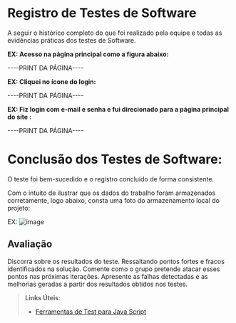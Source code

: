 # Registro de Testes de Software

A seguir o histórico completo do que foi realizado pela equipe e todas as evidências práticas dos testes de Software.


**EX: Acesso na página principal como a figura abaixo:**

----PRINT DA PÁGINA----


**EX: Cliquei no ícone do login:**

----PRINT DA PÁGINA----

**EX: Fiz login com e-mail e senha e fui direcionado para a página principal do site :**

----PRINT DA PÁGINA----

# Conclusão dos Testes de Software:

O teste foi bem-sucedido e o registro concluído de forma consistente.

Com o intuito de ilustrar que os dados do trabalho foram armazenados corretamente, logo abaixo, consta uma foto do armazenamento local do projeto:

EX: ![image](https://github.com/ICEI-PUC-Minas-PMV-ADS/pmv-ads-2023-1-e1-proj-web-t06-musica/assets/126628545/544d0b2e-9dc0-4591-aacd-6336635389bb)










## Avaliação

Discorra sobre os resultados do teste. Ressaltando pontos fortes e fracos identificados na solução. Comente como o grupo pretende atacar esses pontos nas próximas iterações. Apresente as falhas detectadas e as melhorias geradas a partir dos resultados obtidos nos testes.

> **Links Úteis**:
> - [Ferramentas de Test para Java Script](https://geekflare.com/javascript-unit-testing/)
